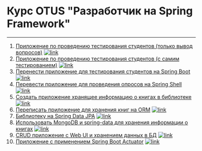 # Курс OTUS "Разработчик на Spring Framework"

---

1. [Приложение по проведению тестирования студентов (только вывод вопросов)](exercise-1/README.md) [![link](https://img.shields.io/badge/-Repository%20link-969c56?logo=github)](https://github.com/OshovskiiVladislav/OTUS/blob/master/exercise-1/src/main/java/com/oshovskii/otus/MainApplication.java)
2. [Приложение по проведению тестирования студентов (с самим тестированием)](exercise-2/README.md)  [![link](https://img.shields.io/badge/-Repository%20link-969c56?logo=github)](https://github.com/OshovskiiVladislav/OTUS/blob/master/exercise-2/src/main/java/com/oshovskii/otus/MainApplication.java)
3. [Перенести приложение для тестирования студентов на Spring Boot](exercise-3/README.md)   [![link](https://img.shields.io/badge/-Repository%20link-969c56?logo=github)](https://github.com/OshovskiiVladislav/OTUS/blob/master/exercise-3/src/main/java/com/oshovskii/otus/MainApplication.java)
5. [Перевести приложение для проведения опросов на Spring Shell](exercise-5/README.md)  [![link](https://img.shields.io/badge/-Repository%20link-969c56?logo=github)](https://github.com/OshovskiiVladislav/OTUS/blob/master/exercise-5/src/main/java/com/oshovskii/otus/MainApplication.java)
7. [Создать приложение хранящее информацию о книгах в библиотеке](exercise-7/README.md)  [![link](https://img.shields.io/badge/-Repository%20link-969c56?logo=github)](https://github.com/OshovskiiVladislav/OTUS/blob/master/exercise-7/src/main/java/com/oshovskii/otus/MainApplication.java)
9. [Переписать приложение для хранения книг на ORM](exercise-9/README.md)  [![link](https://img.shields.io/badge/-Repository%20link-969c56?logo=github)](https://github.com/OshovskiiVladislav/OTUS/blob/master/exercise-9/src/main/java/com/oshovskii/otus/MainApplication.java)
11. [Библиотеку на Spring Data JPA](exercise-11/README.md)  [![link](https://img.shields.io/badge/-Repository%20link-969c56?logo=github)](https://github.com/OshovskiiVladislav/OTUS/blob/master/exercise-11/src/main/java/com/oshovskii/otus/MainApplication.java)
13. [Использовать MongoDB и spring-data для хранения информации о книгах](exercise-13/README.md)  [![link](https://img.shields.io/badge/-Repository%20link-969c56?logo=github)](https://github.com/OshovskiiVladislav/OTUS/blob/master/exercise-13/src/main/java/com/oshovskii/otus/MainApplication.java)
16. [CRUD приложение с Web UI и хранением данных в БД](exercise-16/README.md)  [![link](https://img.shields.io/badge/-Repository%20link-969c56?logo=github)](https://github.com/OshovskiiVladislav/OTUS/blob/master/exercise-16/src/main/java/com/oshovskii/otus/MainApplication.java)
30. [Приложение с применением Spring Boot Actuator](exercise-30-spring-boot-actuator/README.md)  [![link](https://img.shields.io/badge/-Repository%20link-969c56?logo=github)](https://github.com/OshovskiiVladislav/OTUS/blob/master/exercise-30-spring-boot-actuator/src/main/java/com/oshovskii/otus/MainApplication.java)
